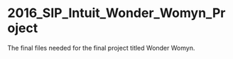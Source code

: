 # 2016_SIP_Intuit_Wonder_Womyn_Project
The final files needed for the final project titled Wonder Womyn. 
